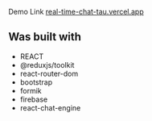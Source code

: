 Demo Link [real-time-chat-tau.vercel.app](https://real-time-chat-tau.vercel.app)

## **Was built with**
  * REACT
  * @reduxjs/toolkit
  * react-router-dom
  * bootstrap
  * formik
  * firebase
  * react-chat-engine
